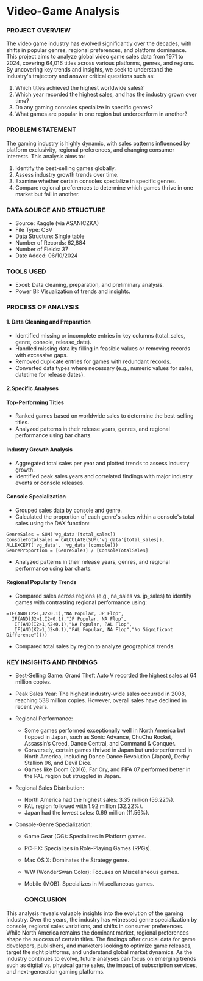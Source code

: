 # Video-Game Analysis

### PROJECT OVERVIEW

The video game industry has evolved significantly over the decades, with shifts in popular genres, regional preferences, and platform dominance. This project aims to analyze global video game sales data from 1971 to 2024, covering 64,016 titles across various platforms, genres, and regions. By uncovering key trends and insights, we seek to understand the industry's trajectory and answer critical questions such as:
1. Which titles achieved the highest worldwide sales?
2. Which year recorded the highest sales, and has the industry grown over time?
3. Do any gaming consoles specialize in specific genres?
4. What games are popular in one region but underperform in another?

### PROBLEM STATEMENT

The gaming industry is highly dynamic, with sales patterns influenced by platform exclusivity, regional preferences, and changing consumer interests. This analysis aims to:
1. Identify the best-selling games globally.
2. Assess industry growth trends over time.
3. Examine whether certain consoles specialize in specific genres.
4. Compare regional preferences to determine which games thrive in one market but fail in another.


### DATA SOURCE AND STRUCTURE
- Source: Kaggle (via ASANICZKA)
- File Type: CSV
- Data Structure: Single table
- Number of Records: 62,884
- Number of Fields: 37
-  Date Added: 06/10/2024

### TOOLS USED
- Excel: Data cleaning, preparation, and preliminary analysis.
- Power BI: Visualization of trends and insights.

###  PROCESS OF ANALYSIS
#### 1. Data Cleaning and Preparation
- Identified missing or incomplete entries in key columns (total_sales, genre, console, release_date).
- Handled missing data by filling in feasible values or removing records with excessive gaps. 
- Removed duplicate entries for games with redundant records.
- Converted data types where necessary (e.g., numeric values for sales, datetime for release dates).

 ####  2.Specific Analyses
#### Top-Performing Titles
- Ranked games based on worldwide sales to determine the best-selling titles.
- Analyzed patterns in their release years, genres, and regional performance using bar charts.
#### Industry Growth Analysis
- Aggregated total sales per year and plotted trends to assess industry growth.
- Identified peak sales years and correlated findings with major industry events or console releases.
#### Console Specialization
- Grouped sales data by console and genre.
- Calculated the proportion of each genre's sales within a console's total sales using the DAX function:

``` DAX
GenreSales = SUM('vg_data'[total_sales])
ConsoleTotalSales = CALCULATE(SUM('vg_data'[total_sales]), ALLEXCEPT('vg_data', 'vg_data'[console]))
GenreProportion = [GenreSales] / [ConsoleTotalSales]
```
- Analyzed patterns in their release years, genres, and regional performance using bar charts.
#### Regional Popularity Trends
- Compared sales across regions (e.g., na_sales vs. jp_sales) to identify games with contrasting regional performance using:

``` Excel Function 
=IF(AND(I2>1,J2<0.1),"NA Popular, JP Flop",
  IF(AND(J2>1,I2<0.1),"JP Popular, NA Flop",
   IF(AND(I2>1,K2<0.1),"NA Popular, PAL Flop",
   IF(AND(K2>1,J2<0.1),"PAL Popular, NA Flop","No Significant Difference"))))
```
- Compared total sales by region to analyze geographical trends.

 ###  KEY INSIGHTS AND FINDINGS
- Best-Selling Game: Grand Theft Auto V recorded the highest sales at 64 million copies.
- Peak Sales Year: The highest industry-wide sales occurred in 2008, reaching 538 million copies. However, overall sales have declined in recent years.
- Regional Performance:
   - Some games performed exceptionally well in North America but flopped in Japan, such as Sonic Advance, ChuChu Rocket, Assassin’s Creed, Dance Central, and Command & Conquer.
   - Conversely, certain games thrived in Japan but underperformed in North America, including Dance Dance Revolution (Japan), Derby Stallion 96, and Devil Dice.
   - Games like Doom (2016), Far Cry, and FIFA 07 performed better in the PAL region but struggled in Japan.
- Regional Sales Distribution:
   - North America had the highest sales: 3.35 million (56.22%).
   - PAL region followed with 1.92 million (32.22%).
   - Japan had the lowest sales: 0.69 million (11.56%).
- Console-Genre Specialization:

   - Game Gear (GG): Specializes in Platform games.
   - PC-FX: Specializes in Role-Playing Games (RPGs).
   - Mac OS X: Dominates the Strategy genre.
   - WW (WonderSwan Color): Focuses on Miscellaneous games.
   - Mobile (MOB): Specializes in Miscellaneous games.

     ###  CONCLUSION
     
This analysis reveals valuable insights into the evolution of the gaming industry. Over the years, the industry has witnessed genre specialization by console, regional sales variations, and shifts in consumer preferences. While North America remains the dominant market, regional preferences shape the success of certain titles.
The findings offer crucial data for game developers, publishers, and marketers looking to optimize game releases, target the right platforms, and understand global market dynamics. As the industry continues to evolve, future analyses can focus on emerging trends such as digital vs. physical game sales, the impact of subscription services, and next-generation gaming platforms.

  
